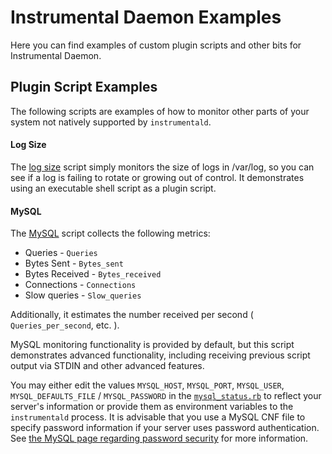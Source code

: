 # Instrumental Daemon Examples

Here you can find examples of custom plugin scripts and other bits for Instrumental Daemon.

## Plugin Script Examples

The following scripts are examples of how to monitor other parts of your system not natively supported by `instrumentald`.

#### Log Size

The [log size](plugin_scripts/log_size.sh) script simply monitors the size of logs in /var/log, so you can see if a log is failing to rotate or growing out of control.  It demonstrates using an executable shell script as a plugin script.

#### MySQL

The [MySQL](plugin_scripts/mysql.rb) script collects the following metrics:

* Queries - `Queries`
* Bytes Sent  - `Bytes_sent`
* Bytes Received - `Bytes_received`
* Connections - `Connections`
* Slow queries - `Slow_queries`

Additionally, it estimates the number received per second ( `Queries_per_second`, etc. ).

MySQL monitoring functionality is provided by default, but this script demonstrates advanced functionality, including receiving previous script output via STDIN and other advanced features.

You may either edit the values `MYSQL_HOST`, `MYSQL_PORT`, `MYSQL_USER`, `MYSQL_DEFAULTS_FILE` / `MYSQL_PASSWORD` in the [`mysql_status.rb`](mysql_status.rb) to reflect your server's information or provide them as environment variables to the `instrumentald` process. It is advisable that you use a MySQL CNF file to specify password information if your server uses password authentication. See [the MySQL page regarding password security](http://dev.mysql.com/doc/refman/5.0/en/password-security-user.html) for more information.
